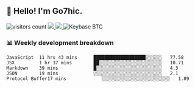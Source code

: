 ## 👋 Hello! I'm Go7hic.

 ![visitors count](https://visitors-by-url-pls-dont-use-this-in-your-repo.vercel.app/Go7hic-github-readme)
 <a href="https://twitter.com/Go7hic">
    <img src="https://img.shields.io/badge/-@Go7hic-1ca0f1?style=flat-square&labelColor=1ca0f1&logo=twitter&logoColor=white&link=https://twitter.com/Go7hic">
   <a/>
   <a href="mailto:gtfx0209@gmail.com">
    <img src="https://img.shields.io/badge/-gtfx0209@gmail.com-c14438?style=flat-square&logo=Gmail&logoColor=white&link=mailto:gtfx0209@gmail.com">
   <a/>
    ![Keybase BTC](https://img.shields.io/keybase/btc/Go7hic)
 <!--
🔭 I’m currently working
🌱 I’m currently learning
💬 Ask me about 
📫 How to reach me: 
⚡ Fun fact: 
-->
 <!--
![My Github Stats](https://github-readme-stats.vercel.app/api?username=Go7hic&show_icons=true&count_private=true)

-->

### 📊 Weekly development breakdown
<!--START_SECTION:waka-->
```text
JavaScript  11 hrs 43 mins      ███████████████████░░░░░░   77.58 
JSX         1 hr 37 mins        ██░░░░░░░░░░░░░░░░░░░░░░░   10.71 
Markdown    39 mins             █░░░░░░░░░░░░░░░░░░░░░░░░   4.3 
JSON        19 mins             ░░░░░░░░░░░░░░░░░░░░░░░░░   2.1 
Protocol Buffer17 mins             ░░░░░░░░░░░░░░░░░░░░░░░░░   1.89
```
<!--END_SECTION:waka-->

